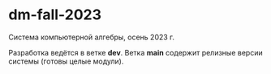 # dm-fall-2023
Система компьютерной алгебры, осень 2023 г.

Разработка ведётся в ветке **dev**.
Ветка **main** содержит релизные версии системы (готовы целые модули).
